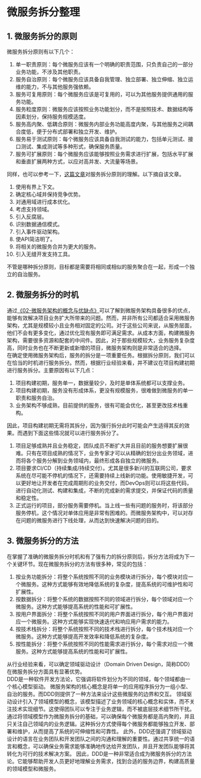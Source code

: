 #  微服务拆分整理

## 1. 微服务拆分的原则
微服务拆分原则有以下几个：
1. 单一职责原则：每个微服务应该有一个明确的职责范围，只负责自己的一部分业务功能，不涉及其他职责。
2. 服务自治原则：每个微服务应该具备自我管理、独立部署、独立伸缩、独立运维的能力，不与其他服务强依赖。
3. 服务可复用原则：每个微服务应该是可复用的，可以为其他服务提供通用的服务功能。
4. 服务粒度原则：微服务应该按照业务功能划分，而不是按照技术、数据结构等因素划分，保持服务规模适度。
5. 服务高内聚、低耦合原则：微服务内部业务功能高度内聚，与其他服务之间耦合度低，便于分布式部署和独立开发、维护。
6. 服务易于测试原则：每个微服务应该具备自我测试的能力，包括单元测试、接口测试、集成测试等多种形式，确保服务质量。
7. 服务可扩展原则：每个微服务应该能够按照业务需求进行扩展，包括水平扩展和垂直扩展两种方式，以应对高并发、大流量等场景。

同样，也可以参考一下，[这篇文章](https://dzone.com/articles/10-commandments-on-microservice-decomposition)对服务拆分原则的理解。以下摘自该文章。
1. 使用有界上下文。
2. 确定核心域并保持竞争优势。
3. 对通用域进行成本优化。
4. 考虑支持领域。
5. 引入反腐层。
6. 识别数据通信模式。
7. 引入事件驱动架构。
8. 使API简洁明了。
9. 将相关的微服务合并为更大的服务。
10. 引入无缝开发支持工具。

不管是哪种拆分原则，目标都是需要将相同或相似的服务聚合在一起，形成一个独立的自治服务。
## 2. 微服务拆分的时机
通过[《02-微服务架构的概念与优缺点》](https://blog.csdn.net/moon_ly/article/details/134728249?spm=1001.2014.3001.5501)可以了解到微服务架构具备很多的优点，能够有效解决项目业务扩大所带来的问题。然而，并非所有公司都适合采用微服务架构，尤其是规模较小且业务相对固定的公司。对于这些公司来说，从服务层面，他们不会有更多变化，通过优化现有服务即可满足需求。从成本方面，构建微服务架构，需要很多资源和配套的中间件。因此，对于那些规模较大，业务服务复杂度高，同时业务也在不断更新或新增的项目，微服务架构则是非常适合的选择。  
在确定使用微服务架构后，服务的拆分是一项重要任务。根据拆分原则，我们可以在恰当的时机进行服务拆分。然而，根据行业经验来看，并不建议在项目构建初期进行服务拆分。主要原因有以下几点：
1. 项目构建初期，服务单一，数据量较少，及时是单体系统都可以支撑业务。
2. 项目构建初期，服务没有形成体系，更没有规模服务，很难做到微服务的单一职责和服务自治。
3. 业务架构不够成熟，目前提供的服务，很有可能会优化，甚至更改技术栈重构。

因此，项目构建初期无需将其拆分，因为强行拆分此时可能会产生适得其反的效果。而遇到下面这些情况就可以进行服务拆分了。
1. 项目足够成熟并且业务稳定，团队成员不断扩大并且目前的服务想要扩展很难。只有在项目成熟的情况下，业务专家才可以从精确的划分出业务领域，进而将各个服务分解到业务领域内，最终形成各自独立的微服务。
2. 项目要求CI/CD（持续集成/持续交付）。尤其是很多新兴的互联网公司，要求系统在尽可能不停机的情况下，还需要持续上线新的功能。使用敏捷开发，可以更好地让开发者在完成周期形的业务交付，而DevOps则可以将这些代码，进行自动化测试、构建和集成，不断的完成新的需求提交，并保证代码的质量和稳定性。
3. 正式运行的项目，部分服务需要停机。当上线一些有问题的服务时，将该部分服务停机，这个情况对单体应用是非常有困难的。而微服务架构中，可以对存在问题的微服务进行下线处理，从而达到快速解决问题的目的。
## 3. 微服务拆分的方法
在掌握了准确的微服务拆分时机和有了强有力的拆分原则后，拆分方法将成为下一个关键环节。现在微服务拆分的方法有很多种，常见的包括：
1. 按业务功能拆分：将整个系统按照不同的业务模块进行拆分，每个模块对应一个微服务。这种方式能够有效地降低系统的复杂度，提高系统的可维护性和可扩展性。
2. 按数据拆分：将整个系统的数据按照不同的领域进行拆分，每个领域对应一个微服务。这种方式能够提高系统的性能和可扩展性。
3. 按用户界面拆分：将整个系统按照不同的用户界面进行拆分，每个用户界面对应一个微服务。这种方式能够实现快速迭代和响应用户需求的能力。
4. 按技术栈拆分：将整个系统按照不同的技术栈进行拆分，每个技术栈对应一个微服务。这种方式能够提高开发效率和降低系统的复杂度。
5. 按性能拆分：将整个系统按照不同的性能需求进行拆分，每个需求对应一个微服务。这种方式能够提高系统的性能和可扩展性。

从行业经验来看，可以确定领域驱动设计（Domain Driven Design，简称DDD）在微服务拆分方面具有显著优势。  
DDD是一种软件开发方法论，它强调将软件划分为不同的领域，每个领域都由一个核心模型驱动。 微服务架构的核心概念是将单一的应用程序拆分为一组小型、自治的服务。而DDD则提供了一种方法来设计这些微服务的边界和交互。 领域驱动设计引入了领域模型的概念，该模型描述了业务领域的核心概念和实体，而不关注技术实现细节。这使得团队可以专注于业务逻辑，而不被底层技术细节所干扰。 通过将领域模型作为微服务拆分的基础，可以确保每个微服务都是高内聚的，并且只关注自己领域内的业务逻辑。这种拆分方式使得每个微服务都能够独立开发、部署和维护，从而提高了系统的可伸缩性和可靠性。 此外，DDD还强调了领域驱动设计的语言在业务团队和开发团队之间的沟通和理解的重要性。通过共享统一的语言和概念，可以确保业务需求能够准确地传达给开发团队，并且开发团队能够将其转化为可行的技术解决方案。 因此，DDD是一种非常适合成为微服务拆分的方法论。它能够帮助开发人员更好地理解业务需求，找到合适的服务边界，构建高质量的领域模型和微服务。

